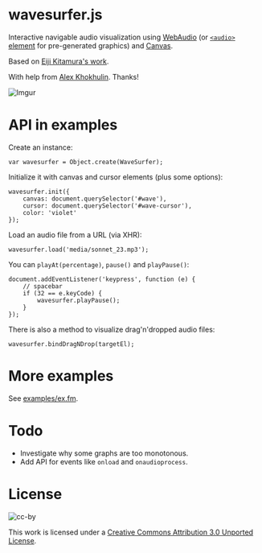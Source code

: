 wavesurfer.js
=============

Interactive navigable audio visualization using
[WebAudio](https://dvcs.w3.org/hg/audio/raw-file/tip/webaudio/specification.html)
(or [`<audio>` element](http://www.w3.org/wiki/HTML/Elements/audio)
for pre-generated graphics) and
[Canvas](http://www.whatwg.org/specs/web-apps/current-work/multipage/the-canvas-element.html).

Based on [Eiji Kitamura's work](https://github.com/agektmr/AudioStreamer).

With help from [Alex Khokhulin](https://github.com/xoxulin). Thanks!

![Imgur](http://i.imgur.com/vG4FF.png)

API in examples
===============

Create an instance:

    var wavesurfer = Object.create(WaveSurfer);

Initialize it with canvas and cursor elements (plus some options):

    wavesurfer.init({
        canvas: document.querySelector('#wave'),
        cursor: document.querySelector('#wave-cursor'),
        color: 'violet'
    });

Load an audio file from a URL (via XHR):

    wavesurfer.load('media/sonnet_23.mp3');

You can `playAt(percentage)`, `pause()` and `playPause()`:

    document.addEventListener('keypress', function (e) {
        // spacebar
        if (32 == e.keyCode) {
            wavesurfer.playPause();
        }
    });

There is also a method to visualize drag'n'dropped audio files:

    wavesurfer.bindDragNDrop(targetEl);

More examples
=============

See [examples/ex.fm](http://katspaugh.github.com/wavesurfer.js/examples/ex.fm/).

Todo
====

 * Investigate why some graphs are too monotonous.
 * Add API for events like `onload` and `onaudioprocess`.

License
=======

![cc-by](http://i.creativecommons.org/l/by/3.0/88x31.png)

This work is licensed under a [Creative Commons Attribution 3.0 Unported License](http://creativecommons.org/licenses/by/3.0/deed.en_US).